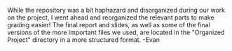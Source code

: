 While the repository was a bit haphazard and disorganized during our work on the project, I went ahead and reorganized the relevant parts to make grading easier! The final report and slides, as well as some of the final versions of the more important files we used, are located in the "Organized Project" directory in a more structured format.
-Evan

